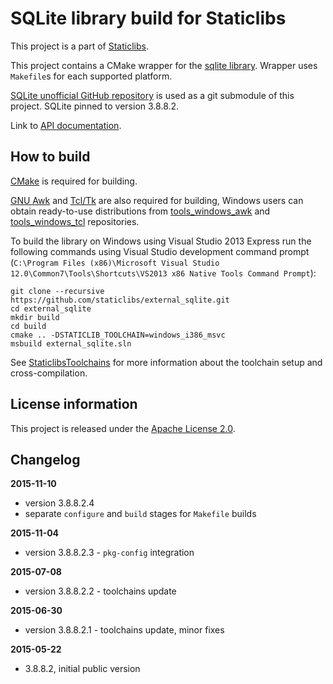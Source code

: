 SQLite library build for Staticlibs
===================================

This project is a part of [Staticlibs](http://staticlibs.net/).

This project contains a CMake wrapper for the [sqlite library](https://www.sqlite.org/). 
Wrapper uses `Makefile`s for each supported platform.

[SQLite unofficial GitHub repository](https://github.com/mackyle/sqlite) is used as a git submodule of this project.
SQLite pinned to version 3.8.8.2.

Link to [API documentation](https://www.sqlite.org/c3ref/intro.html).

How to build
------------

[CMake](http://cmake.org/) is required for building.

[GNU Awk](https://www.gnu.org/software/gawk/) and [Tcl/Tk](http://www.tcl.tk/) are also required for building,
Windows users can obtain ready-to-use distributions from [tools_windows_awk](https://github.com/staticlibs/tools_windows_awk)
and [tools_windows_tcl](https://github.com/staticlibs/tools_windows_tcl) repositories.

To build the library on Windows using Visual Studio 2013 Express run the following commands using
Visual Studio development command prompt 
(`C:\Program Files (x86)\Microsoft Visual Studio 12.0\Common7\Tools\Shortcuts\VS2013 x86 Native Tools Command Prompt`):

    git clone --recursive https://github.com/staticlibs/external_sqlite.git
    cd external_sqlite
    mkdir build
    cd build
    cmake .. -DSTATICLIB_TOOLCHAIN=windows_i386_msvc
    msbuild external_sqlite.sln

See [StaticlibsToolchains](https://github.com/staticlibs/wiki/wiki/StaticlibsToolchains) for 
more information about the toolchain setup and cross-compilation.

License information
-------------------

This project is released under the [Apache License 2.0](http://www.apache.org/licenses/LICENSE-2.0).

Changelog
---------

**2015-11-10**

 * version 3.8.8.2.4
 * separate `configure` and `build` stages for `Makefile` builds

**2015-11-04**

 * version 3.8.8.2.3 - `pkg-config` integration

**2015-07-08**

 * version 3.8.8.2.2 - toolchains update

**2015-06-30**

 * version 3.8.8.2.1 - toolchains update, minor fixes

**2015-05-22**

 * 3.8.8.2, initial public version
